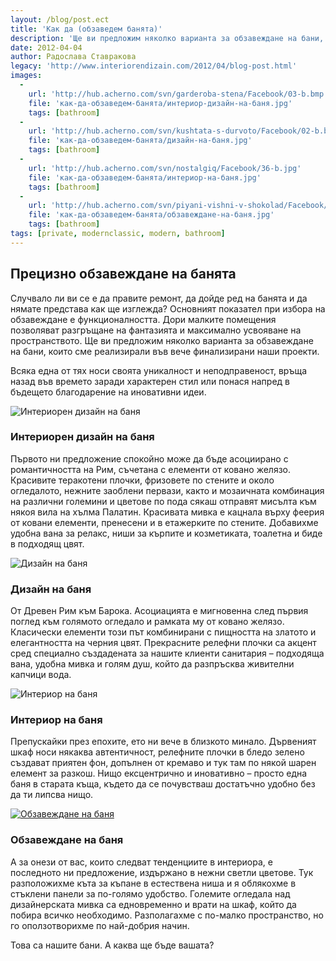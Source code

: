 ```yaml
---
layout: /blog/post.ect
title: 'Как да (обзаведем банята)'
description: 'Ще ви предложим няколко варианта за обзавеждане на бани, които сме реализирали във вече финализирани наши проекти. Основният показател при избора на обзавеждане е функционалността. Дори малките помещения позволяват разгръщане на фантазията и максимално усвояване на пространството. '
date: 2012-04-04
author: Радослава Ставракова
legacy: 'http://www.interiorendizain.com/2012/04/blog-post.html'
images:
  -
    url: 'http://hub.acherno.com/svn/garderoba-stena/Facebook/03-b.bmp'
    file: 'как-да-обзаведем-банята/интериор-дизайн-на-баня.jpg'
    tags: [bathroom]
  -
    url: 'http://hub.acherno.com/svn/kushtata-s-durvoto/Facebook/02-b.bmp'
    file: 'как-да-обзаведем-банята/дизайн-на-баня.jpg'
    tags: [bathroom]
  -
    url: 'http://hub.acherno.com/svn/nostalgiq/Facebook/36-b.jpg'
    file: 'как-да-обзаведем-банята/интериор-на-баня.jpg'
    tags: [bathroom]
  -
    url: 'http://hub.acherno.com/svn/piyani-vishni-v-shokolad/Facebook/04-b.jpg'
    file: 'как-да-обзаведем-банята/обзавеждане-на-баня.jpg'
    tags: [bathroom]
tags: [private, modernclassic, modern, bathroom]
---
```

## Прецизно **обзавеждане на банята**
Случвало ли ви се е да правите ремонт, да дойде ред на банята и да нямате представа как ще изглежда? Основният показател при избора на обзавеждане е функционалността. Дори малките помещения позволяват разгръщане на фантазията и максимално усвояване на пространството. Ще ви предложим няколко варианта за обзавеждане на бани, които сме реализирали във вече финализирани наши проекти.

Всяка една от тях носи своята уникалност и неподправеност, връща назад във времето заради характерен стил или понася напред в бъдещето благодарение на иновативни идеи.

![Интериорен дизайн на баня](как-да-обзаведем-банята/интериор-дизайн-на-баня.jpg)
### Интериорен дизайн на **баня**

Първото ни предложение спокойно може да бъде асоциирано с романтичността на Рим, съчетана с елементи от ковано желязо. Красивите теракотени плочки, фризовете по стените и около огледалото, нежните заоблени первази, както и мозаичната комбинация на различни големини и цветове по пода сякаш отправят мисълта към някоя вила на хълма Палатин. Красивата мивка е кацнала върху феерия от ковани елементи, пренесени и в етажерките по стените. Добавихме удобна вана за релакс, ниши за кърпите и козметиката, тоалетна и биде в подходящ цвят.

![Дизайн на баня](как-да-обзаведем-банята/дизайн-на-баня.jpg)
### Дизайн на **баня**

От Древен Рим към Барока. Асоциацията е мигновенна след първия поглед към голямото огледало и рамката му от ковано желязо. Класически елементи този път комбинирани с пищността на златото и елегантността на черния цвят. Прекрасните релефни плочки са акцент сред специално създадената за нашите клиенти санитария – подходяща вана, удобна мивка и голям душ, който да разпръсква живителни капчици вода.

![Интериор на баня](как-да-обзаведем-банята/интериор-на-баня.jpg)
### Интериор на **баня**

Препускайки през епохите, ето ни вече в близкото минало. Дървеният шкаф носи някаква автентичност, релефните плочки в бледо зелено създават приятен фон, допълнен от кремаво и тук там по някой шарен елемент за разкош. Нищо ексцентрично и иновативно – просто една баня в старата къща, където да се почувстваш достатъчно удобно без да ти липсва нищо.

[![Обзавеждане на баня](как-да-обзаведем-банята/обзавеждане-на-баня.jpg)](http://acherno.bg/интериорен-дизайн/апартамент/пияни-вишни-в-шоколад/интериорен-дизайн.html)
### Обзавеждане на **баня**

А за онези от вас, които следват тенденциите в интериора, е последното ни предложение, издържано в нежни светли цветове. Тук разположихме къта за къпане в естествена ниша и я облякохме в стъклени панели за по-голямо удобство. Големите огледала над дизайнерската мивка са едновременно и врати на шкаф, който да побира всичко необходимо. Разполагахме с по-малко пространство, но го оползотворихме по най-добрия начин.

Това са нашите бани. А каква ще бъде вашата?
